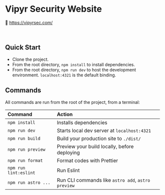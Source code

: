 # Vipyr Security Website

📌 <https://vipyrsec.com/>

<br>

## Quick Start

- Clone the project.
- From the root directory, `npm install` to install dependencies.
- From the root directory, `npm run dev` to host the development environment. `localhost:4321` is the default binding.

## Commands

All commands are run from the root of the project, from a terminal:

| Command               | Action                                             |
| :-------------------- | :------------------------------------------------- |
| `npm install`         | Installs dependencies                              |
| `npm run dev`         | Starts local dev server at `localhost:4321`        |
| `npm run build`       | Build your production site to `./dist/`            |
| `npm run preview`     | Preview your build locally, before deploying       |
| `npm run format`      | Format codes with Prettier                         |
| `npm run lint:eslint` | Run Eslint                                         |
| `npm run astro ...`   | Run CLI commands like `astro add`, `astro preview` |
